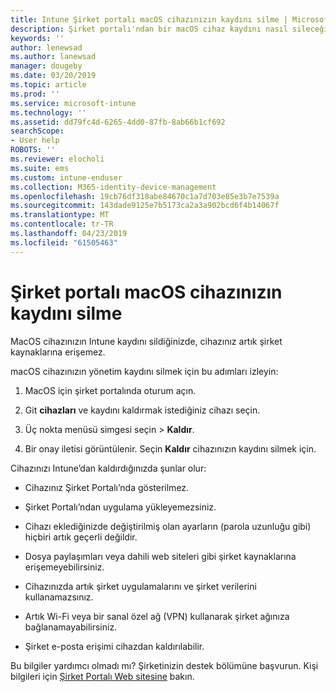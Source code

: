 ```yaml
---
title: Intune Şirket portalı macOS cihazınızın kaydını silme | Microsoft Docs
description: Şirket portalı'ndan bir macOS cihaz kaydını nasıl sileceğiniz açıklanır
keywords: ''
author: lenewsad
ms.author: lanewsad
manager: dougeby
ms.date: 03/20/2019
ms.topic: article
ms.prod: ''
ms.service: microsoft-intune
ms.technology: ''
ms.assetid: dd79fc4d-6265-4dd0-87fb-8ab66b1cf692
searchScope:
- User help
ROBOTS: ''
ms.reviewer: elocholi
ms.suite: ems
ms.custom: intune-enduser
ms.collection: M365-identity-device-management
ms.openlocfilehash: 19cb76df318abe84670c1a7d703e85e3b7e7539a
ms.sourcegitcommit: 143dade9125e7b5173ca2a3a902bcd6f4b14067f
ms.translationtype: MT
ms.contentlocale: tr-TR
ms.lasthandoff: 04/23/2019
ms.locfileid: "61505463"
---
```

# <a name="unenroll-your-macos-device-from-company-portal"></a>Şirket portalı macOS cihazınızın kaydını silme

MacOS cihazınızın Intune kaydını sildiğinizde, cihazınız artık şirket kaynaklarına erişemez.

macOS cihazınızın yönetim kaydını silmek için bu adımları izleyin:

1.  MacOS için şirket portalında oturum açın.
2.  Git **cihazları** ve kaydını kaldırmak istediğiniz cihazı seçin.

3.  Üç nokta menüsü simgesi seçin > **Kaldır**.
4.  Bir onay iletisi görüntülenir. Seçin **Kaldır** cihazınızın kaydını silmek için. 

Cihazınızı Intune’dan kaldırdığınızda şunlar olur:

-   Cihazınız Şirket Portalı’nda gösterilmez.

-   Şirket Portalı’ndan uygulama yükleyemezsiniz.

-   Cihazı eklediğinizde değiştirilmiş olan ayarların (parola uzunluğu gibi) hiçbiri artık geçerli değildir.

-   Dosya paylaşımları veya dahili web siteleri gibi şirket kaynaklarına erişemeyebilirsiniz.

-   Cihazınızda artık şirket uygulamalarını ve şirket verilerini kullanamazsınız.

-   Artık Wi-Fi veya bir sanal özel ağ (VPN) kullanarak şirket ağınıza bağlanamayabilirsiniz.

-   Şirket e-posta erişimi cihazdan kaldırılabilir.

Bu bilgiler yardımcı olmadı mı? Şirketinizin destek bölümüne başvurun. Kişi bilgileri için [Şirket Portalı Web sitesine](https://go.microsoft.com/fwlink/?linkid=2010980) bakın.

